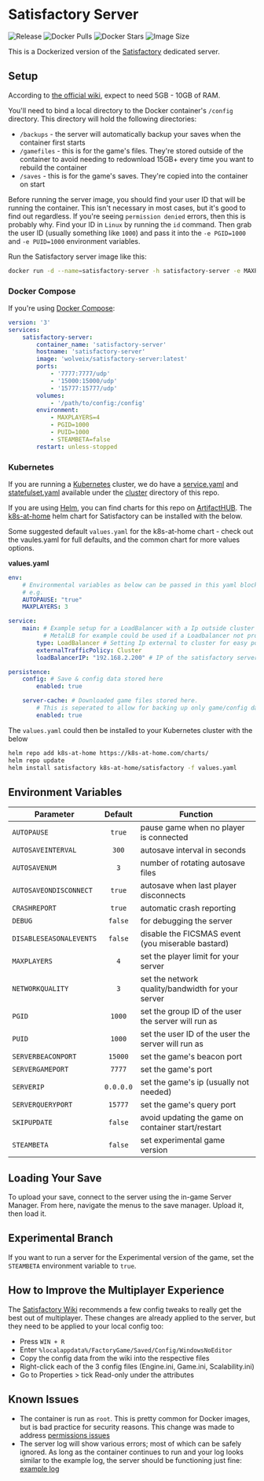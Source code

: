 # Satisfactory Server

![Release](https://img.shields.io/github/v/release/wolveix/satisfactory-server)
![Docker Pulls](https://img.shields.io/docker/pulls/wolveix/satisfactory-server)
![Docker Stars](https://img.shields.io/docker/stars/wolveix/satisfactory-server)
![Image Size](https://img.shields.io/docker/image-size/wolveix/satisfactory-server)

This is a Dockerized version of the [Satisfactory](https://store.steampowered.com/app/526870/Satisfactory/) dedicated server.

## Setup

According to [the official wiki](https://satisfactory.fandom.com/wiki/Dedicated_servers), expect to need 5GB - 10GB of RAM.

You'll need to bind a local directory to the Docker container's `/config` directory. This directory will hold the following directories:

-   `/backups` - the server will automatically backup your saves when the container first starts
-   `/gamefiles` - this is for the game's files. They're stored outside of the container to avoid needing to redownload 15GB+ every time you want to rebuild the container
-   `/saves` - this is for the game's saves. They're copied into the container on start

Before running the server image, you should find your user ID that will be running the container. This isn't necessary in most cases, but it's good to find out regardless. If you're seeing `permission denied` errors, then this is probably why. Find your ID in `Linux` by running the `id` command. Then grab the user ID (usually something like `1000`) and pass it into the `-e PGID=1000` and `-e PUID=1000` environment variables.

Run the Satisfactory server image like this:

```bash
docker run -d --name=satisfactory-server -h satisfactory-server -e MAXPLAYERS=4 -e PGID=1000 -e PUID=1000 -e STEAMBETA=false -v /path/to/config:/config -p 7777:7777/udp -p 15000:15000/udp -p 15777:15777/udp wolveix/satisfactory-server:latest
```

### Docker Compose

If you're using [Docker Compose](https://docs.docker.com/compose/):

```yaml
version: '3'
services:
    satisfactory-server:
        container_name: 'satisfactory-server'
        hostname: 'satisfactory-server'
        image: 'wolveix/satisfactory-server:latest'
        ports:
            - '7777:7777/udp'
            - '15000:15000/udp'
            - '15777:15777/udp'
        volumes:
            - '/path/to/config:/config'
        environment:
            - MAXPLAYERS=4
            - PGID=1000
            - PUID=1000
            - STEAMBETA=false
        restart: unless-stopped
```

### Kubernetes

If you are running a [Kubernetes](https://kubernetes.io) cluster, we do have a [service.yaml](https://github.com/wolveix/satisfactory-server/cluster/service.yaml) and [statefulset.yaml](https://github.com/wolveix/satisfactory-server/cluster/statefulset.yaml) available under the [cluster](https://github.com/wolveix/satisfactory-server/cluster) directory of this repo.

If you are using [Helm](https://helm.sh), you can find charts for this repo on [ArtifactHUB](https://artifacthub.io/packages/search?ts_query_web=satisfactory&sort=relevance&page=1). The [k8s-at-home](https://github.com/k8s-at-home/charts) helm chart for Satisfactory can be installed with the below.

Some suggested default `values.yaml` for the k8s-at-home chart - check out the vaules.yaml for full defaults, and the common chart for more values options.

**values.yaml**

```yaml
env:
    # Environmental variables as below can be passed in this yaml block
    # e.g.
    AUTOPAUSE: "true"
    MAXPLAYERS: 3

service:
    main: # Example setup for a LoadBalancer with a Ip outside cluster
          # MetalLB for example could be used if a Loadbalancer not provided by your provider.
        type: LoadBalancer # Setting Ip external to cluster for easy port forward
        externalTrafficPolicy: Cluster
        loadBalancerIP: "192.168.2.200" # IP of the satisfactory server

persistence:
    config: # Save & config data stored here
        enabled: true

    server-cache: # Downloaded game files stored here.
        # This is seperated to allow for backing up only game/config data
        enabled: true

```

The `values.yaml` could then be installed to your Kubernetes cluster with the below

```bash
helm repo add k8s-at-home https://k8s-at-home.com/charts/
helm repo update
helm install satisfactory k8s-at-home/satisfactory -f values.yaml
```

## Environment Variables

| Parameter               |  Default  | Function                                            |
| ----------------------- | :-------: | --------------------------------------------------- |
| `AUTOPAUSE`             |   `true`  | pause game when no player is connected              |
| `AUTOSAVEINTERVAL`      |   `300`   | autosave interval in seconds                        |
| `AUTOSAVENUM`           |    `3`    | number of rotating autosave files                   |
| `AUTOSAVEONDISCONNECT`  |   `true`  | autosave when last player disconnects               |
| `CRASHREPORT`           |   `true`  | automatic crash reporting                           |
| `DEBUG`                 |  `false`  | for debugging the server                            |
| `DISABLESEASONALEVENTS` |  `false`  | disable the FICSMAS event (you miserable bastard)   |
| `MAXPLAYERS`            |    `4`    | set the player limit for your server                |
| `NETWORKQUALITY`        |    `3`    | set the network quality/bandwidth for your server   |
| `PGID`                  |   `1000`  | set the group ID of the user the server will run as |
| `PUID`                  |   `1000`  | set the user ID of the user the server will run as  |
| `SERVERBEACONPORT`      |  `15000`  | set the game's beacon port                          |
| `SERVERGAMEPORT`        |   `7777`  | set the game's port                                 |
| `SERVERIP`              | `0.0.0.0` | set the game's ip (usually not needed)              |
| `SERVERQUERYPORT`       |  `15777`  | set the game's query port                           |
| `SKIPUPDATE`            |  `false`  | avoid updating the game on container start/restart  |
| `STEAMBETA`             |  `false`  | set experimental game version                       |

## Loading Your Save

To upload your save, connect to the server using the in-game Server Manager. From here, navigate the menus to the save manager. Upload it, then load it.

## Experimental Branch

If you want to run a server for the Experimental version of the game, set the `STEAMBETA` environment variable to `true`.

## How to Improve the Multiplayer Experience

The [Satisfactory Wiki](https://satisfactory.fandom.com/wiki/Multiplayer#Engine.ini) recommends a few config tweaks to really get the best out of multiplayer. These changes are already applied to the server, but they need to be applied to your local config too:

-   Press `WIN + R`
-   Enter `%localappdata%/FactoryGame/Saved/Config/WindowsNoEditor`
-   Copy the config data from the wiki into the respective files
-   Right-click each of the 3 config files (Engine.ini, Game.ini, Scalability.ini)
-   Go to Properties > tick Read-only under the attributes

## Known Issues

-   The container is run as `root`. This is pretty common for Docker images, but is bad practice for security reasons. This change was made to address [permissions issues](https://github.com/wolveix/satisfactory-server/issues/44)
-   The server log will show various errors; most of which can be safely ignored. As long as the container continues to run and your log looks similar to the example log, the server should be functioning just fine: [example log](https://github.com/wolveix/satisfactory-server/blob/main/server.log)
